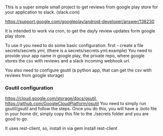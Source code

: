 This is a super simple small project to get reviews from google play store for your application to slack. (slack.com)

https://support.google.com/googleplay/android-developer/answer/138230

It is intended to work via cron, to get the dayly review updates form google play store.

To use it you need to do some basic configuration:
first - create a file secrets/secrets.yml, (there is a secrets/secrets.yml.example)
You need to provide your app name in google play, the private repo, where google stores the csv with reviews and a slack incoming webhook url.

You also need to configure gsutil (a python app, that can get the csv with reviews from google storage)

### Gsutil configuration 
https://cloud.google.com/storage/docs/gsutil, https://github.com/GoogleCloudPlatform/gsutil
You need to simply run gsutil/gsutil and follow the steps. Once you do this, you will have a .boto file in your home dir, simply copy this file to the ./secrets folder and you are good to go.

It uses rest-client, so, install in via gem install rest-client
